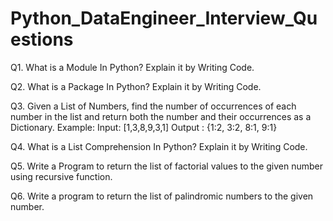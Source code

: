 # Python_DataEngineer_Interview_Questions

Q1. What is a Module In Python? Explain it by Writing Code. 

Q2. What is a Package In Python? Explain it by Writing Code. 

Q3. Given a List of Numbers, find the number of occurrences of each number in the list and return both the number and their occurrences as a Dictionary.
Example:
Input: [1,3,8,9,3,1] 
Output : {1:2, 3:2, 8:1, 9:1}

Q4. What is a List Comprehension In Python? Explain it by Writing Code.

Q5. Write a Program to return the list of factorial values to the given number using recursive function. 

Q6. Write a program to return the list of palindromic numbers to the given number. 


